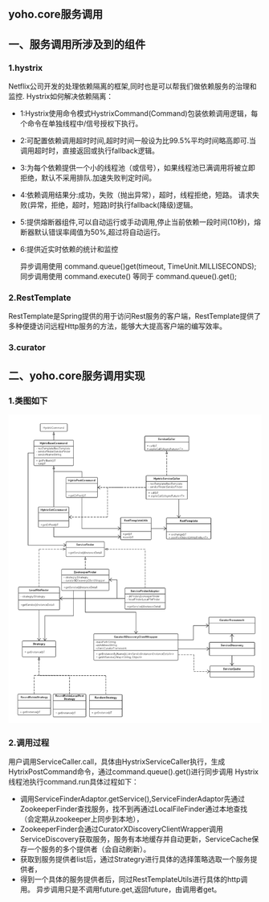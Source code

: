 yoho.core服务调用
---
## 一、服务调用所涉及到的组件
### 1.hystrix
Netflix公司开发的处理依赖隔离的框架,同时也是可以帮我们做依赖服务的治理和监控.
Hystrix如何解决依赖隔离：
- 1:Hystrix使用命令模式HystrixCommand(Command)包装依赖调用逻辑，每个命令在单独线程中/信号授权下执行。
- 2:可配置依赖调用超时时间,超时时间一般设为比99.5%平均时间略高即可.当调用超时时，直接返回或执行fallback逻辑。
- 3:为每个依赖提供一个小的线程池（或信号），如果线程池已满调用将被立即拒绝，默认不采用排队.加速失败判定时间。
- 4:依赖调用结果分:成功，失败（抛出异常），超时，线程拒绝，短路。 请求失败(异常，拒绝，超时，短路)时执行fallback(降级)逻辑。
- 5:提供熔断器组件,可以自动运行或手动调用,停止当前依赖一段时间(10秒)，熔断器默认错误率阈值为50%,超过将自动运行。
- 6:提供近实时依赖的统计和监控

    异步调用使用 command.queue()get(timeout, TimeUnit.MILLISECONDS);
    同步调用使用 command.execute() 等同于 command.queue().get();
### 2.RestTemplate
RestTemplate是Spring提供的用于访问Rest服务的客户端，RestTemplate提供了多种便捷访问远程Http服务的方法，能够大大提高客户端的编写效率。
### 3.curator
## 二、yoho.core服务调用实现
### 1.类图如下
![](PIC/serviceCall.png)
### 2.调用过程
用户调用ServiceCaller.call，具体由HystrixServiceCaller执行，生成HytrixPostCommand命令，通过command.queue().get()进行同步调用
Hystrix线程池执行command.run具体过程如下：
- 调用ServiceFinderAdaptor.getService(),ServiceFinderAdaptor先通过ZookeeperFinder查找服务，找不到再通过LocalFileFinder通过本地查找（会定期从zookeeper上同步到本地），
- ZookeeperFinder会通过CuratorXDiscoveryClientWrapper调用ServiceDiscovery获取服务，服务有本地缓存并自动更新，ServiceCache保存一个服务的多个提供者（会自动刷新）。
- 获取到服务提供者list后，通过Strategry进行具体的选择策略选取一个服务提供者，
- 得到一个具体的服务提供者后，同过RestTemplateUtils进行具体的http调用。
异步调用只是不调用future.get,返回future，由调用者get。